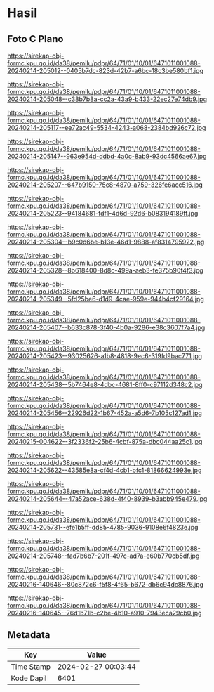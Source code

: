 # Hasil

## Foto C Plano

https://sirekap-obj-formc.kpu.go.id/da38/pemilu/pdpr/64/71/01/10/01/6471011001088-20240214-205012--0405b7dc-823d-42b7-a6bc-18c3be580bf1.jpg

https://sirekap-obj-formc.kpu.go.id/da38/pemilu/pdpr/64/71/01/10/01/6471011001088-20240214-205048--c38b7b8a-cc2a-43a9-b433-22ec27e74db9.jpg

https://sirekap-obj-formc.kpu.go.id/da38/pemilu/pdpr/64/71/01/10/01/6471011001088-20240214-205117--ee72ac49-5534-4243-a068-2384bd926c72.jpg

https://sirekap-obj-formc.kpu.go.id/da38/pemilu/pdpr/64/71/01/10/01/6471011001088-20240214-205147--963e954d-ddbd-4a0c-8ab9-93dc4566ae67.jpg

https://sirekap-obj-formc.kpu.go.id/da38/pemilu/pdpr/64/71/01/10/01/6471011001088-20240214-205207--647b9150-75c8-4870-a759-326fe6acc516.jpg

https://sirekap-obj-formc.kpu.go.id/da38/pemilu/pdpr/64/71/01/10/01/6471011001088-20240214-205223--94184681-fdf1-4d6d-92d6-b083194189ff.jpg

https://sirekap-obj-formc.kpu.go.id/da38/pemilu/pdpr/64/71/01/10/01/6471011001088-20240214-205304--b9c0d6be-b13e-46d1-9888-af8314795922.jpg

https://sirekap-obj-formc.kpu.go.id/da38/pemilu/pdpr/64/71/01/10/01/6471011001088-20240214-205328--8b618400-8d8c-499a-aeb3-fe375b90f4f3.jpg

https://sirekap-obj-formc.kpu.go.id/da38/pemilu/pdpr/64/71/01/10/01/6471011001088-20240214-205349--5fd25be6-d1d9-4cae-959e-944b4cf29164.jpg

https://sirekap-obj-formc.kpu.go.id/da38/pemilu/pdpr/64/71/01/10/01/6471011001088-20240214-205407--b633c878-3f40-4b0a-9286-e38c3607f7a4.jpg

https://sirekap-obj-formc.kpu.go.id/da38/pemilu/pdpr/64/71/01/10/01/6471011001088-20240214-205423--93025626-a1b8-4818-9ec6-319fd9bac771.jpg

https://sirekap-obj-formc.kpu.go.id/da38/pemilu/pdpr/64/71/01/10/01/6471011001088-20240214-205438--5b7464e8-4dbc-4681-8ff0-c97112d348c2.jpg

https://sirekap-obj-formc.kpu.go.id/da38/pemilu/pdpr/64/71/01/10/01/6471011001088-20240214-205456--22926d22-1b67-452a-a5d6-7b105c127ad1.jpg

https://sirekap-obj-formc.kpu.go.id/da38/pemilu/pdpr/64/71/01/10/01/6471011001088-20240215-004622--3f2336f2-25b6-4cbf-875a-dbc044aa25c1.jpg

https://sirekap-obj-formc.kpu.go.id/da38/pemilu/pdpr/64/71/01/10/01/6471011001088-20240214-205622--43585e8a-cf4d-4cb1-bfc1-81866624993e.jpg

https://sirekap-obj-formc.kpu.go.id/da38/pemilu/pdpr/64/71/01/10/01/6471011001088-20240214-205644--47a52ace-638d-4f40-8939-b3abb945e479.jpg

https://sirekap-obj-formc.kpu.go.id/da38/pemilu/pdpr/64/71/01/10/01/6471011001088-20240214-205731--efe1b5ff-dd85-4785-9036-9108e6f4823e.jpg

https://sirekap-obj-formc.kpu.go.id/da38/pemilu/pdpr/64/71/01/10/01/6471011001088-20240214-205748--fad7b6b7-201f-497c-ad7a-e60b770cb5df.jpg

https://sirekap-obj-formc.kpu.go.id/da38/pemilu/pdpr/64/71/01/10/01/6471011001088-20240216-140646--80c872c6-f5f8-4f65-b672-db6c94dc8876.jpg

https://sirekap-obj-formc.kpu.go.id/da38/pemilu/pdpr/64/71/01/10/01/6471011001088-20240216-140645--76d1b71b-c2be-4b10-a910-7943eca29cb0.jpg


## Metadata

| Key        | Value               |
| ---------- | ------------------- |
| Time Stamp | 2024-02-27 00:03:44 |
| Kode Dapil | 6401                |



